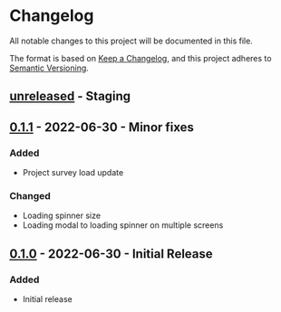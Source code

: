 # Changelog

All notable changes to this project will be documented in this file.

The format is based on [Keep a Changelog](https://keepachangelog.com/en/1.0.0/),
and this project adheres to [Semantic Versioning](https://semver.org/spec/v2.0.0.html).

## [unreleased] - Staging

## [0.1.1] - 2022-06-30 - Minor fixes

### Added

- Project survey load update

### Changed

- Loading spinner size
- Loading modal to loading spinner on multiple screens

## [0.1.0] - 2022-06-30 - Initial Release

### Added

- Initial release

[unreleased]: http://gitlab.dev.e-vista.hu/szabomihaly/hydrone-mobile/tags/v0.1.0
[0.1.1]: http://gitlab.dev.e-vista.hu/szabomihaly/hydrone-mobile/tags/v0.1.1
[0.1.0]: http://gitlab.dev.e-vista.hu/szabomihaly/hydrone-mobile/tags/v0.1.0
